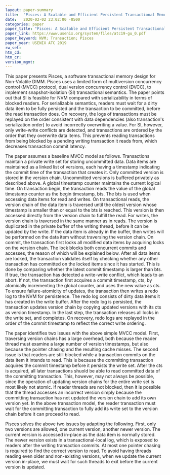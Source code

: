 ```yaml
---
layout: paper-summary
title:  "Pisces: A Scalable and Efficient Persistent Transactional Memory"
date:   2020-02-02 23:02:00 -0500
categories: paper
paper_title: "Pisces: A Scalable and Efficient Persistent Transactional Memory"
paper_link: https://www.usenix.org/system/files/atc19-gu_0.pdf
paper_keyword: NVM; Transaction; Pisces
paper_year: USENIX ATC 2019
rw_set:
htm_cd:
htm_cr:
version_mgmt:
---
```


This paper presents Pisces, a software transactional memory design for Non-Volatile DIMM. Pisces uses a limited form
of multiversion concurrency control (MVCC) protocol, dual version concurrency control (DVCC), to implement snapshot-isolation
(SI) transactional semantics. The paper points out that SI is feasible for NVM compared with serializability in terms of 
blocked readers. For serializable semantics, readers must wait for a dirty data item to be fully persisted and the transaction 
to be committed, before the read transaction does. On recovery, the logs of transactions must be replayed on the order 
consistent with data dependencies (also transaction's serialization order) to avoid incorrectly overwriting a value. 
For SI, however, only write-write conflicts are detected, and transactions are ordered by the order that they overwrite
data items. This prevents reading transactions from being blocked by a pending writing transaction it reads from, which
decreases transaction commit latency.

The paper assumes a baseline MVCC model as follows. Transactions maintain a private write set for storing uncommitted data.
Data items are maintained as a linked list of versions, each having a timestamp indicating the commit time of the transaction
that creates it. Only committed version is stored in the version chain. Uncommitted versions is buffered privately as described
above. A global timestamp counter maintains the current logical time. On transaction begin, the transaction reads the value 
of the global timestamp counter as the begin timestamp, bts. The bts is used when accessing data items for read and writes. 
On transactional reads, the version chain of the data item is traversed until the oldest version whose timestamp is smaller than
or equal to the bts is reached. This version is then accessed directly from the version chain to fulfill the read. For writes,
the version chain is traversed in the same manner as in reads. The version is duplicated in the private buffer of the writing
thread, before it can be updated by the write. If the data item is already in the buffer, then writes will be performed
on the data item without traversing the version chain. On commit, the transaction first locks all modified data items by
acquiring locks on the version chain. The lock blocks both concurrent commits and accesses, the reason of which will be 
explained below. After all data items are locked, the transaction validates itself by checking whether any other transaction
has committed on the locked items since it has started. This is done by comparing whether the latest commit timestamp
is larger than bts. If true, the transaction has detected a write-write conflict, which leads to an abort. If not, the 
transaction first acquires a commit timestamp, cts, by atomically incrementing the global counter, and uses the new value 
as cts. To ensure failure-atomicity of updates, the transaction then writes a redo log to the NVM for persistence. The 
redo log consists of dirty data items it has created in the write buffer. After the redo log is persisted, the transaction
updates version chain by copying updated versions with its cts as version timestamp. In the last step, the transaction
releases all locks in the write set, and completes. On recovery, redo logs are replayed in the order of the commit timestamp
to reflect the correct write ordering.

The paper identifies two issues with the above simple MVCC model. First, traversing version chains has a large overhead,
both because the reader thread must examine a large number of version timestamps, but also because the pointer chasing 
and the resulting cache misses. The second issue is that readers are still blocked while a transaction commits on the 
data item it intends to read. This is because the committing transaction acquires the commit timestamp before it persists
the write set. After the cts is acquired, all later transactions shuold be able to read committed data of the committing 
transaction. This, however, may not always be possible, since the operation of updating version chains for the entire 
write set is most likely not atomic. If reader threads are not blocked, then it is possible that the thread accesses
an incorrect version simply because the committing transaction has not updated the version chain to add its own version 
yet. In the above transaction model, the reader transaction must wait for the committing transaction to fully add its 
write set to the version chain before it can proceed to read.

Pisces solves the above two issues by adapting the following. First, only two versions are allowed, one current version,
another newer version. The current version is accessed in-place as the data item is normally stored. The newer version exists
in a transactional-local log, which is exposed to readers after the writing transaction commits. At most one pointer chasing
is required to find the correct version to read. To avoid having threads reading even older and non-existing versions,
when we update the current version in-place, we must wait for such threads to exit before the current version is updated.
